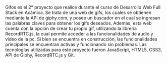 Gifos es el 2° proyecto que realicé durante el curso de Desarrollo Web Full Stack en Acámica. 
Se trata de una web de gifs, los cuales se obtienen mediante la API de giphy.com, y posee un buscador en el cual se 
ingresan las palabras claves para obtener los gifs deseados. 
Además, esta web cuenta con la opción de crear tu propio gif, utilizando la librería RecordRTC.js, la cual permite acceder a las funcionalidades 
de audio y video de la pc. 
Si bien se encuentra en construcción, las funcionalidades principales se encuentran activas y funcionando sin problemas. 
Las tecnologías utilizadas para este proyecto fueron JavaScript, HTML5, CSS3, API de Giphy, RecordRTC.js y Git. 
